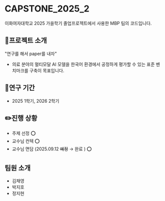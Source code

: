 # CAPSTONE_2025_2
이화여자대학교 2025 가을학기 졸업프로젝트에서 사용한 MBP 팀의 코드입니다.

## 📜프로젝트 소개
"연구를 해서 paper를 내자"
- 의료 분야의 멀티모달 AI 모델을 한국어 환경에서 공정하게 평가할 수 있는 표준 벤치마크를 구축이 목표입니다.

## 📖연구 기간
- 2025 1학기, 2026 2학기

## ✏️진행 상황
- 주제 선정 ⭕
- 교수님 컨텍 ⭕
- 교수님 면담 (2025.09.12 ~~예정~~ → 완료 ) ⭕

## 팀원 소개
- 김채영
- 박지호
- 정지현

